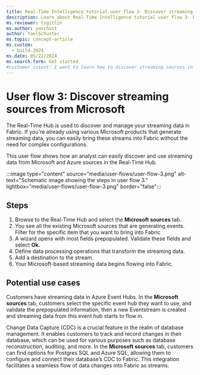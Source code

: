 ```yaml
---
title: Real-Time Intelligence tutorial user flow 3- Discover streaming sources from Microsoft
description: Learn about Real-Time Intelligence tutorial user flow 3- Discover streaming sources in Microsoft Fabric.
ms.reviewer: tzgitlin
ms.author: yaschust
author: YaelSchuster
ms.topic: concept-article
ms.custom:
  - build-2024
ms.date: 05/21/2024
ms.search.form: Get started
#customer intent: I want to learn how to discover streaming sources in Real-Time Intelligence.
---
```


# User flow 3: Discover streaming sources from Microsoft

The Real-Time Hub is used to discover and manage your streaming data in Fabric. If you're already using various Microsoft products that generate streaming data, you can easily bring these streams into Fabric without the need for complex configurations.

This user flow shows how an analyst can easily discover and use streaming data from Microsoft and Azure sources in the Real-Time Hub.

:::image type="content" source="media/user-flows/user-flow-3.png" alt-text="Schematic image showing the steps in user flow 3." lightbox="media/user-flows/user-flow-3.png" border="false":::

## Steps

1. Browse to the Real-Time Hub and select the **Microsoft sources** tab.
1. You see all the existing Microsoft sources that are generating events. Filter for the specific item that you want to bring into Fabric
1. A wizard opens with most fields prepopulated. Validate these fields and select **Ok.**
1. Define data processing operations that transform the streaming data.
1. Add a destination to the stream.
1. Your Microsoft-based streaming data begins flowing into Fabric.

## Potential use cases

Customers have streaming data in Azure Event Hubs. In the **Microsoft sources** tab, customers select the specific event hub they want to use, and validate the prepopulated information, then a new Eventstream is created and streaming data from this event hub starts to flow in.

Change Data Capture (CDC) is a crucial feature in the realm of database management. It enables customers to track and record changes in their database, which can be used for various purposes such as database reconstruction, auditing, and more. In the **Microsoft sources** tab, customers can find options for Postgres SQL and Azure SQL, allowing them to configure and connect their database’s CDC to Fabric. This integration facilitates a seamless flow of data changes into Fabric as streams.

